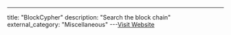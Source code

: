---
title: "BlockCypher"
description: "Search the block chain"
external_category: "Miscellaneous"
---[Visit Website](https://live.blockcypher.com/)


